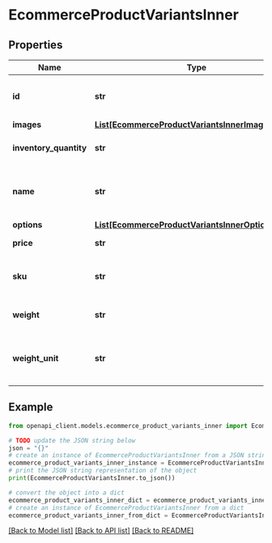# EcommerceProductVariantsInner


## Properties

Name | Type | Description | Notes
------------ | ------------- | ------------- | -------------
**id** | **str** | A unique identifier for the variant of the product. | [optional] 
**images** | [**List[EcommerceProductVariantsInnerImagesInner]**](EcommerceProductVariantsInnerImagesInner.md) |  | [optional] 
**inventory_quantity** | **str** | The quantity of the variant in stock. | [optional] 
**name** | **str** | The name for the variant, used for displaying to customers. | [optional] 
**options** | [**List[EcommerceProductVariantsInnerOptionsInner]**](EcommerceProductVariantsInnerOptionsInner.md) |  | [optional] 
**price** | **str** | The price of the variant. | [optional] 
**sku** | **str** | The stock keeping unit of the variant. | [optional] 
**weight** | **str** | The weight of the variant. | [optional] 
**weight_unit** | **str** | The unit of measurement for the weight of the variant. | [optional] 

## Example

```python
from openapi_client.models.ecommerce_product_variants_inner import EcommerceProductVariantsInner

# TODO update the JSON string below
json = "{}"
# create an instance of EcommerceProductVariantsInner from a JSON string
ecommerce_product_variants_inner_instance = EcommerceProductVariantsInner.from_json(json)
# print the JSON string representation of the object
print(EcommerceProductVariantsInner.to_json())

# convert the object into a dict
ecommerce_product_variants_inner_dict = ecommerce_product_variants_inner_instance.to_dict()
# create an instance of EcommerceProductVariantsInner from a dict
ecommerce_product_variants_inner_from_dict = EcommerceProductVariantsInner.from_dict(ecommerce_product_variants_inner_dict)
```
[[Back to Model list]](../README.md#documentation-for-models) [[Back to API list]](../README.md#documentation-for-api-endpoints) [[Back to README]](../README.md)


